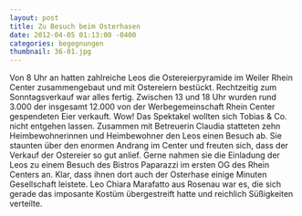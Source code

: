 ```yaml
---
layout: post
title: Zu Besuch beim Osterhasen
date: 2012-04-05 01:13:00 -0400
categories: begegnungen
thumbnail: 36-01.jpg
---
```

Von 8 Uhr an hatten zahlreiche Leos die Ostereierpyramide im Weiler Rhein Center zusammengebaut und mit Ostereiern bestückt. Rechtzeitig zum Sonntagsverkauf war alles fertig. Zwischen 13 und 18 Uhr wurden rund 3.000 der insgesamt 12.000 von der Werbegemeinschaft Rhein Center gespendeten Eier verkauft. Wow! Das Spektakel wollten sich Tobias & Co. nicht entgehen lassen. Zusammen mit Betreuerin Claudia statteten zehn Heimbewohnerinnen und Heimbewohner den Leos einen Besuch ab. Sie staunten über den enormen Andrang im Center und freuten sich, dass der Verkauf der Ostereier so gut anlief. Gerne nahmen sie die Einladung der Leos zu einem Besuch des Bistros Paparazzi im ersten OG des Rhein Centers an. Klar, dass ihnen dort auch der Osterhase einige Minuten Gesellschaft leistete. Leo Chiara Marafatto aus Rosenau war es, die sich gerade das imposante Kostüm übergestreift hatte und reichlich Süßigkeiten verteilte.